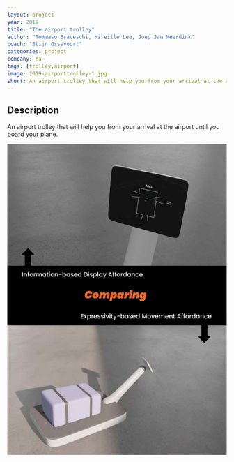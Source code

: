 ```yaml
---
layout: project
year: 2019
title: "The airport trolley"
author: "Tommaso Braceschi, Mireille Lee, Joep Jan Meerdink"
coach: "Stijn Ossevoort"
categories: project
company: na
tags: [trolley,airport]
image: 2019-airporttrolley-1.jpg
short: An airport trolley that will help you from your arrival at the airport until you board your plane.
---
```


## Description
An airport trolley that will help you from your arrival at the airport until you board your plane.

<div class="project-image">
  <img src="/assets/img/2019-airporttrolley-2.jpg">
</div>